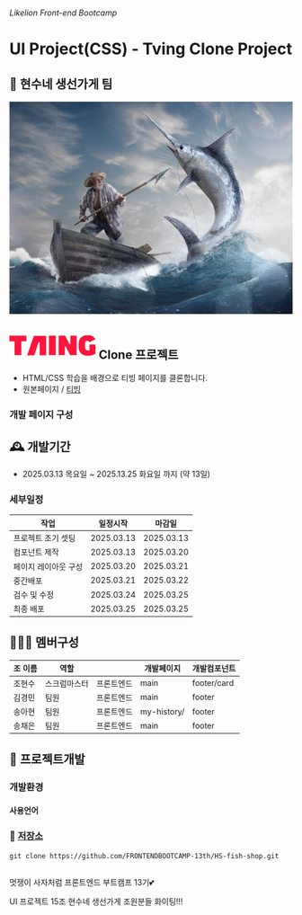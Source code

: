 ###### Likelion Front-end Bootcamp

# UI Project(CSS) - Tving Clone Project

## 🎣 현수네 생선가게 팀

![poister](/public/team-img.png)<br>

## ![poster](/public/logo.svg) Clone 프로젝트

- HTML/CSS 학습을 배경으로 티빙 페이지를 클론합니다.
- 원본페이지 / [티빙](https://www.tving.com/)

### 개발 페이지 구성

## 🕰️ 개발기간

- 2025.03.13 목요일 ~ 2025.13.25 화요일 까지 (약 13일)

### 세부일정

| 작업                 | 일정시작   | 마감일     |
| -------------------- | ---------- | ---------- |
| 프로젝트 초기 셋팅   | 2025.03.13 | 2025.03.13 |
| 컴포넌트 제작        | 2025.03.13 | 2025.03.20 |
| 페이지 레이아웃 구성 | 2025.03.20 | 2025.03.21 |
| 중간배포             | 2025.03.21 | 2025.03.22 |
| 검수 및 수정         | 2025.03.24 | 2025.03.25 |
| 최종 배포            | 2025.03.25 | 2025.03.25 |

## 🧑‍🤝‍🧑 멤버구성

| 조 이름 | 역할         |            | 개발페이지  | 개발컴포넌트 |
| ------- | ------------ | ---------- | ----------- | ------------ |
| 조현수  | 스크럼마스터 | 프론트엔드 | main        | footer/card  |
| 김경민  | 팀원         | 프론트엔드 | main        | footer       |
| 송아현  | 팀원         | 프론트엔드 | my-history/ | footer       |
| 송채은  | 팀원         | 프론트엔드 | main        | footer       |

## 🚩 프로젝트개발

### 개발환경

#### 사용언어

### 💾 [저장소](https://github.com/FRONTENDBOOTCAMP-13th/HS-fish-shop.git)

```
git clone https://github.com/FRONTENDBOOTCAMP-13th/HS-fish-shop.git
```

##

멋쟁이 사자처럼 프론트엔드 부트캠프 13기💕

UI 프로젝트 15조 현수네 생선가게 조원분들 화이팅!!!
